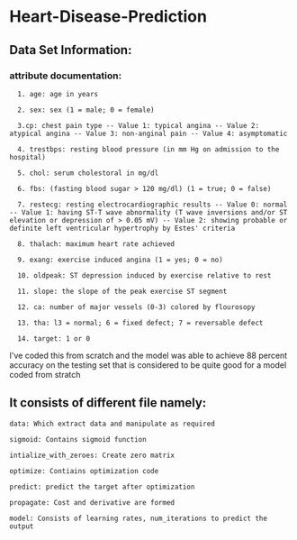 # Heart-Disease-Prediction

## Data Set Information:

  ### attribute documentation: 
  
      1. age: age in years
      
      2. sex: sex (1 = male; 0 = female)
      
      3.cp: chest pain type -- Value 1: typical angina -- Value 2: atypical angina -- Value 3: non-anginal pain -- Value 4: asymptomatic 
      
      4. trestbps: resting blood pressure (in mm Hg on admission to the hospital) 
      
      5. chol: serum cholestoral in mg/dl
      
      6. fbs: (fasting blood sugar > 120 mg/dl) (1 = true; 0 = false)
      
      7. restecg: resting electrocardiographic results -- Value 0: normal -- Value 1: having ST-T wave abnormality (T wave inversions and/or ST elevation or depression of > 0.05 mV) -- Value 2: showing probable or definite left ventricular hypertrophy by Estes' criteria
      
      8. thalach: maximum heart rate achieved 
      
      9. exang: exercise induced angina (1 = yes; 0 = no) 
      
      10. oldpeak: ST depression induced by exercise relative to rest 
      
      11. slope: the slope of the peak exercise ST segment 
      
      12. ca: number of major vessels (0-3) colored by flourosopy 
      
      13. tha: l3 = normal; 6 = fixed defect; 7 = reversable defect 
      
      14. target: 1 or 0 
      
I've coded this from scratch and the model was able to achieve 88 percent accuracy on the testing set that is considered to be quite good for a model coded from stratch

  ## It consists of different file namely:
  
    data: Which extract data and manipulate as required
    
    sigmoid: Contains sigmoid function
   
    intialize_with_zeroes: Create zero matrix
   
    optimize: Contiains optimization code
   
    predict: predict the target after optimization
   
    propagate: Cost and derivative are formed
    
    model: Consists of learning rates, num_iterations to predict the output

